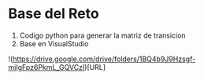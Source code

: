 # Base del Reto
1. Codigo python para generar la matriz de transicion
2. Base en VisualStudio
 
!(https://drive.google.com/drive/folders/1BQ4b9J9Hzsgf-mjIgFpz6PkmL_GQVCzI)[URL]
 

